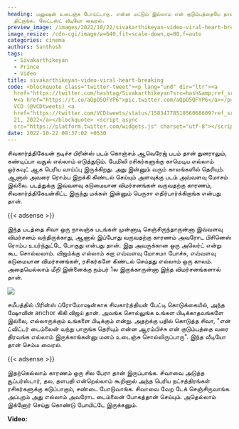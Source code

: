 ```yaml
---
heading: மனுஷன் உடைஞ்சு போய்ட்டாரு. என்ன மட்டும் இல்லாம என் குடும்பத்தையே தான்
  திட்றாங்க. லேட்டஸ்ட் வீடியோ வைரல்.
preview_image: /images/2022/10/22/sivakarthikeyan-video-viral-heart-breaking-1.jpeg
image_resize: /cdn-cgi/image/w=640,fit=scale-down,q=80,f=auto
categories: cinema
authors: Santhosh
tags:
  - Sivakarthikeyan
  - Prince
  - Video
title: sivakarthikeyan-video-viral-heart-breaking
code: <blockquote class="twitter-tweet"><p lang="und" dir="ltr"><a
  href="https://twitter.com/hashtag/Sivakarthikeyan?src=hash&amp;ref_src=twsrc%5Etfw">#Sivakarthikeyan</a>
  💔<a href="https://t.co/aQpO5QFYP6">pic.twitter.com/aQpO5QFYP6</a></p>&mdash;
  VCD (@VCDtweets) <a
  href="https://twitter.com/VCDtweets/status/1583477851856068609?ref_src=twsrc%5Etfw">October
  21, 2022</a></blockquote> <script async
  src="https://platform.twitter.com/widgets.js" charset="utf-8"></script>
date: 2022-10-22 08:37:02 +0530
---
```

சிவகார்த்திகேயன் நடிச்ச பிரின்ஸ் படம் கொஞ்சம் ஆவெரேஜ் படம் தான் துனராலும், கண்டிப்பா வசூல் எல்லாம் எடுத்துடும். பேமிலி ரசிகர்களுக்கு காமெடிய எல்லாம் ஒர்கவுட் ஆக பெரிய வாய்ப்பு இருக்கிறது. அது இன்னும் வரும் காலங்களில் தெரியும். ஆனால் அவரை ரொம்ப இறக்கி கிண்டல் செய்யும் அளவுக்கு படம் அவ்வளவு மோசம் இல்லை. படத்துக்கு இவ்வளவு கடுமையான விமர்சனங்கள் வருவதற்கு காரணம், சிவகார்த்திகேயன்கிட்ட இருந்து மக்கள் இன்னும் பெருசா எதிர்பார்க்கிறாங்க என்பது தான்.

{{< adsense >}}

இந்த படத்தை சிவா ஒரு நாலஞ்சு படங்கள் முன்னாடி செஞ்சிருந்தாருன்னா இவ்வளவு விமர்சனம் வந்திருக்காது, ஆனால் இப்போது வருவதற்கு காரணம் அவரோட பிசினெஸ் ரொம்ப உயர்ந்துட்டே போகுது என்பது தான். இது அவருக்கான ஒரு அலெர்ட் என்று கூட சொல்லலாம். விஜய்க்கு எல்லாம் சுறா எவ்வளவு மோசமா போச்சு, எவ்வளவு கடுமையான விமர்சனங்கள், ரசிகர்களே கிண்டல் செய்தது எல்லாம் ஒரு காலம். அதையெல்லாம் மீறி இன்னைக்கு நம்பர் 1ல இருக்காருன்னா இந்த விமர்சனங்களால் தான். 

![](/images/2022/10/22/sivakarthikeyan-video-viral-heart-breaking.jpeg)

சமீபத்தில்  பிரின்ஸ் ப்ரோமோஷன்காக சிவகார்த்தியன் பேட்டி கொடுக்கையில், அந்த ஷோவின் anchor கிகி விஜய் தான். அவங்க சொல்லுங்க உங்கள பிடிக்காதவங்களே இல்லை, எல்லாருக்கும் உங்களை பிடிக்கும் என்று. அதற்க்கு பதில் கொடுத்த சிவா, "என் ட்விட்டர் டைம்லைன் வந்து பாருங்க தெரியும் என்ன ஆரம்பிச்சு என் குடும்பத்தை வரை திரவங்க எல்லாம் இருக்காங்கன்னு மனம் உடைஞ்சு சொல்லிருப்பாரு". இந்த வீடியோ தான் செம்ம வைரல்.

{{< adsense >}}

இதற்கெல்லாம் காரணம் ஒரு சில பேரா தான் இருப்பாங்க. சிவாவை அடுத்த சூப்பர்ஸ்டார், தல, தளபதி என்றெல்லாம் கூறினால் அந்த பெரிய நட்சத்திரங்கள் ரசிகர்களுக்கு கடுப்பாகும், சண்டை போடுவாங்க. சிவாவை வேற டேக் செஞ்சிருவாங்க. அப்புறம் அது எல்லாம் அவரோட டைம்லைன் போகத்தான் செய்யும். அதெல்லாம் இக்னோர் செய்து கொண்டு போயிட்டே இருக்கனும்.

**V﻿ideo:**